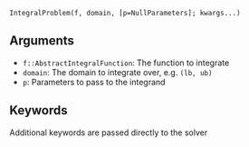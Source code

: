 ```
IntegralProblem(f, domain, [p=NullParameters]; kwargs...)
```

## Arguments

  * `f::AbstractIntegralFunction`: The function to integrate
  * `domain`: The domain to integrate over, e.g. `(lb, ub)`
  * `p`: Parameters to pass to the integrand

## Keywords

Additional keywords are passed directly to the solver

